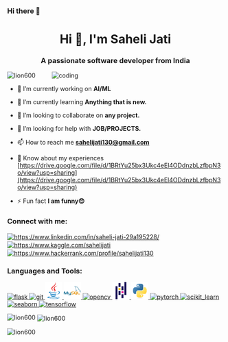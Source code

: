 ### Hi there 👋
<h1 align="center">Hi 👋, I'm Saheli Jati</h1>
<h3 align="center">A passionate software developer from India</h3>

<img align ="right" alt="coding" width = "400" src = "https://cdn.dribbble.com/users/260312/screenshots/2553737/media/9a309559bb2b0f2fc119c5f86eab6c6a.gif" >

<p align="left"> <img src="https://komarev.com/ghpvc/?username=lion600&label=Profile%20views&color=0e75b6&style=flat" alt="lion600" /> </p>

- 🔭 I’m currently working on **AI/ML**

- 🌱 I’m currently learning **Anything that is new.**

- 👯 I’m looking to collaborate on  **any project.**

- 🤝 I’m looking for help with **JOB/PROJECTS.**

- 📫 How to reach me **sahelijati130@gmail.com**

- 📄 Know about my experiences [https://drive.google.com/file/d/1BRtYu25bx3Ukc4eEl4ODdnzbLzfbpN3o/view?usp=sharing](https://drive.google.com/file/d/1BRtYu25bx3Ukc4eEl4ODdnzbLzfbpN3o/view?usp=sharing)

- ⚡ Fun fact **I am funny😊**

<h3 align="left">Connect with me:</h3>
<p align="left">
<a href="https://linkedin.com/in/https://www.linkedin.com/in/saheli-jati-29a195228/" target="blank"><img align="center" src="https://raw.githubusercontent.com/rahuldkjain/github-profile-readme-generator/master/src/images/icons/Social/linked-in-alt.svg" alt="https://www.linkedin.com/in/saheli-jati-29a195228/" height="30" width="40" /></a>
<a href="https://kaggle.com/https://www.kaggle.com/sahelijati" target="blank"><img align="center" src="https://raw.githubusercontent.com/rahuldkjain/github-profile-readme-generator/master/src/images/icons/Social/kaggle.svg" alt="https://www.kaggle.com/sahelijati" height="30" width="40" /></a>
<a href="https://www.hackerrank.com/https://www.hackerrank.com/profile/sahelijati130" target="blank"><img align="center" src="https://raw.githubusercontent.com/rahuldkjain/github-profile-readme-generator/master/src/images/icons/Social/hackerrank.svg" alt="https://www.hackerrank.com/profile/sahelijati130" height="30" width="40" /></a>
</p>

<h3 align="left">Languages and Tools:</h3>
<p align="left"> <a href="https://flask.palletsprojects.com/" target="_blank" rel="noreferrer"> <img src="https://www.vectorlogo.zone/logos/pocoo_flask/pocoo_flask-icon.svg" alt="flask" width="40" height="40"/> </a> <a href="https://git-scm.com/" target="_blank" rel="noreferrer"> <img src="https://www.vectorlogo.zone/logos/git-scm/git-scm-icon.svg" alt="git" width="40" height="40"/> </a> <a href="https://www.java.com" target="_blank" rel="noreferrer"> <img src="https://raw.githubusercontent.com/devicons/devicon/master/icons/java/java-original.svg" alt="java" width="40" height="40"/> </a> <a href="https://www.mysql.com/" target="_blank" rel="noreferrer"> <img src="https://raw.githubusercontent.com/devicons/devicon/master/icons/mysql/mysql-original-wordmark.svg" alt="mysql" width="40" height="40"/> </a> <a href="https://opencv.org/" target="_blank" rel="noreferrer"> <img src="https://www.vectorlogo.zone/logos/opencv/opencv-icon.svg" alt="opencv" width="40" height="40"/> </a> <a href="https://pandas.pydata.org/" target="_blank" rel="noreferrer"> <img src="https://raw.githubusercontent.com/devicons/devicon/2ae2a900d2f041da66e950e4d48052658d850630/icons/pandas/pandas-original.svg" alt="pandas" width="40" height="40"/> </a> <a href="https://www.python.org" target="_blank" rel="noreferrer"> <img src="https://raw.githubusercontent.com/devicons/devicon/master/icons/python/python-original.svg" alt="python" width="40" height="40"/> </a> <a href="https://pytorch.org/" target="_blank" rel="noreferrer"> <img src="https://www.vectorlogo.zone/logos/pytorch/pytorch-icon.svg" alt="pytorch" width="40" height="40"/> </a> <a href="https://scikit-learn.org/" target="_blank" rel="noreferrer"> <img src="https://upload.wikimedia.org/wikipedia/commons/0/05/Scikit_learn_logo_small.svg" alt="scikit_learn" width="40" height="40"/> </a> <a href="https://seaborn.pydata.org/" target="_blank" rel="noreferrer"> <img src="https://seaborn.pydata.org/_images/logo-mark-lightbg.svg" alt="seaborn" width="40" height="40"/> </a> <a href="https://www.tensorflow.org" target="_blank" rel="noreferrer"> <img src="https://www.vectorlogo.zone/logos/tensorflow/tensorflow-icon.svg" alt="tensorflow" width="40" height="40"/> </a> </p>

<p><img align="left" src="https://github-readme-stats.vercel.app/api/top-langs?username=lion600&show_icons=true&locale=en&layout=compact" alt="lion600" /></p>

<p>&nbsp;<img align="center" src="https://github-readme-stats.vercel.app/api?username=lion600&show_icons=true&locale=en" alt="lion600" /></p>

<p><img align="center" src="https://github-readme-streak-stats.herokuapp.com/?user=lion600&" alt="lion600" /></p>
